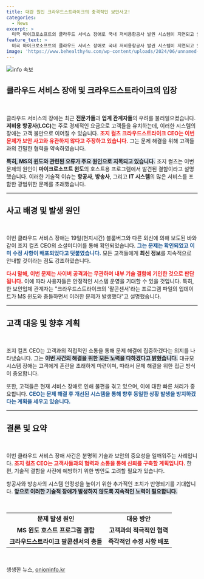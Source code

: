 ```yaml
---
title: 대란 원인 크라우드스트라이크의 충격적인 보안사고!
categories:
  - News
excerpt: >
  미국 마이크로소프트의 클라우드 서비스 장애로 국내 저비용항공사 발권 시스템이 지연되고 있습니다. 크라우드스트라이크 CEO는 사이버 공격이 아니며 문제 해결에 협력하고 있다고 밝혔습니다. 최신 업데이트 정보도 지속 제공할 예정입니다.
feature_text: >
  미국 마이크로소프트의 클라우드 서비스 장애로 국내 저비용항공사 발권 시스템이 지연되고 있습니다. 크라우드스트라이크 CEO는 사이버 공격이 아니며 문제 해결에 협력하고 있다고 밝혔습니다. 최신 업데이트 정보도 지속 제공할 예정입니다.
image: 'https://www.behealthy4u.com/wp-content/uploads/2024/06/unnamed-file.png'
---
```


<p><img src="https://www.behealthy4u.com/wp-content/uploads/2024/06/unnamed-file.png" alt="info 속보" /></p>

<h2 data-ke-size="size26">클라우드 서비스 장애 및 크라우드스트라이크의 입장</h2>

<p data-ke-size="size16">&nbsp;</p>

<p>클라우드 서비스의 장애는 최근 <strong>전문가들</strong>과 <strong>업계 관계자들</strong>의 우려를 불러일으켰습니다. <strong>저비용 항공사(LCC)</strong>는 주로 경제적인 요금으로 고객들을 유치하는데, 이러한 시스템의 장애는 고객 불만으로 이어질 수 있습니다. <b><span style="color: #ee2323;">조지 컬츠 크라우드스트라이크 CEO는 이번 문제가 보안 사고와 유관하지 않다고 주장하고 있습니다.</span></b> 그는 문제 해결을 위해 고객들과의 긴밀한 협력을 약속하였습니다.</p>

<p><b><span style="background-color: #21538527;">특히, MS의 윈도와 관련된 오류가 주요 원인으로 지목되고 있습니다.</span></b> 조지 컬츠는 이번 문제의 원인이 <strong>마이크로소프트 윈도</strong>의 호스트용 프로그램에서 발견된 결함이라고 설명했습니다. 이러한 기술적 이슈는 <strong>항공사</strong>, <strong>방송사</strong>, 그리고 <strong>IT 시스템</strong>의 많은 서비스를 포함한 광범위한 문제를 초래했습니다.</p>

<hr>

<h2 data-ke-size="size26">사고 배경 및 발생 원인</h2>

<p data-ke-size="size16">&nbsp;</p>

<p>이번 클라우드 서비스 장애는 19일(현지시간) 블룸버그와 다른 외신에 의해 보도된 바와 같이 조지 컬츠 CEO의 소셜미디어를 통해 확인되었습니다. <b><span style="color: #1a5490;">그는 문제는 확인되었고 이미 수정 사항이 배포되었다고 덧붙였습니다.</span></b> 모든 고객들에게 <strong>최신 정보</strong>를 지속적으로 안내할 것이라는 점도 강조하였습니다. </p>

<p><b><span style="color: #ee2323;">다시 말해, 이번 문제는 사이버 공격과는 무관하며 내부 기술 결함에 기인한 것으로 판단됩니다.</span></b> 이에 따라 사용자들은 안정적인 시스템 운영을 기대할 수 있을 것입니다. 특히, 한 보안업체 관계자는 "크라우드스트라이크의 '팔콘센서'라는 프로그램 파일의 업데이트가 MS 윈도와 충돌하면서 이러한 문제가 발생했다"고 설명했습니다.</p>

<hr>

<h2 data-ke-size="size26">고객 대응 및 향후 계획</h2>

<p data-ke-size="size16">&nbsp;</p>

<p>조지 컬츠 CEO는 고객과의 직접적인 소통을 통해 문제 해결에 집중하겠다는 의지를 나타냈습니다. 그는 <b><span style="background-color: #21538527;">이번 사건의 해결을 위한 모든 노력을 다하겠다고 밝혔습니다.</span></b> 대규모 시스템 장애는 고객에게 혼란을 초래하게 마련이며, 따라서 문제 해결을 위한 접근 방식이 중요합니다. </p>

<p>또한, 고객들은 현재 서비스 장애로 인해 불편을 겪고 있으며, 이에 대한 빠른 처리가 중요합니다. <b><span style="color: #1a5490;">CEO는 문제 해결 후 개선된 시스템을 통해 향후 동일한 상황 발생을 방지하겠다는 계획을 세우고 있습니다.</span></b></p>

<hr>

<h2 data-ke-size="size26">결론 및 요약</h2>

<p data-ke-size="size16">&nbsp;</p>

<p>이번 클라우드 서비스 장애 사건은 분명히 기술과 보안의 중요성을 일깨워주는 사례입니다. <b><span style="color: #ee2323;">조지 컬츠 CEO는 고객사들과의 협력과 소통을 통해 신뢰를 구축할 계획입니다.</span></b> 한편, 기술적 결함을 사전에 예방하기 위한 방안도 고려할 필요가 있습니다. </p>

<p>항공사와 방송사의 시스템 안정성을 높이기 위한 추가적인 조치가 반영되기를 기대합니다. <b><span style="background-color: #21538527;">앞으로 이러한 기술적 장애가 발생하지 않도록 지속적인 노력이 필요합니다.</span></b> </p>

<p data-ke-size="size16">&nbsp;</p>

<table>
    <tr>
        <td style="text-align: center; height: 17px;"><b>문제 발생 원인</b></td>
        <td style="text-align: center; height: 17px;"><b>대응 방안</b></td>
    </tr>
    <tr>
        <td style="text-align: center; height: 17px;"><b>MS 윈도 호스트 프로그램 결함</b></td>
        <td style="text-align: center; height: 17px;"><b>고객과의 적극적인 협력</b></td>
    </tr>
    <tr>
        <td style="text-align: center; height: 17px;"><b>크라우드스트라이크 팔콘센서의 충돌</b></td>
        <td style="text-align: center; height: 17px;"><b>즉각적인 수정 사항 배포</b></td>
    </tr>
</table>

<p data-ke-size="size16">&nbsp;</p>
생생한 뉴스, <a href="https://onioninfo.kr" rel="dofollow">onioninfo.kr</a>


